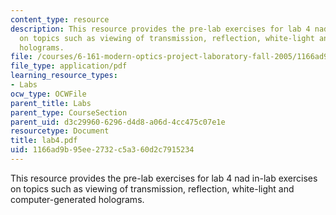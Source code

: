 ```yaml
---
content_type: resource
description: This resource provides the pre-lab exercises for lab 4 nad in-lab exercises
  on topics such as viewing of transmission, reflection, white-light and computer-generated
  holograms.
file: /courses/6-161-modern-optics-project-laboratory-fall-2005/1166ad9b95ee2732c5a360d2c7915234_lab4.pdf
file_type: application/pdf
learning_resource_types:
- Labs
ocw_type: OCWFile
parent_title: Labs
parent_type: CourseSection
parent_uid: d3c29960-6296-d4d8-a06d-4cc475c07e1e
resourcetype: Document
title: lab4.pdf
uid: 1166ad9b-95ee-2732-c5a3-60d2c7915234
---
```

This resource provides the pre-lab exercises for lab 4 nad in-lab exercises on topics such as viewing of transmission, reflection, white-light and computer-generated holograms.


